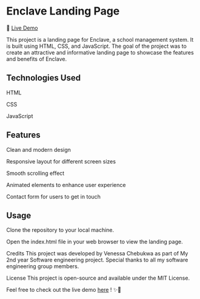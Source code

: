# Enclave Landing Page
🔗 [Live Demo](https://nalugala-vc.github.io/enclave-Landing-page/)

This project is a landing page for Enclave, a school management system. It is built using HTML, CSS, and JavaScript. The goal of the project was to create an attractive and informative landing page to showcase the features and benefits of Enclave.

## Technologies Used
HTML

CSS

JavaScript

## Features
Clean and modern design

Responsive layout for different screen sizes

Smooth scrolling effect

Animated elements to enhance user experience

Contact form for users to get in touch
## Usage
Clone the repository to your local machine.

Open the index.html file in your web browser to view the landing page.

Credits
This project was developed by Venessa Chebukwa as part of My 2nd year Software engineering project. Special thanks to all my software engineering group members.

License
This project is open-source and available under the MIT License.

Feel free to check out the live demo [here](https://nalugala-vc.github.io/enclave-Landing-page/)
! ✨🚀
